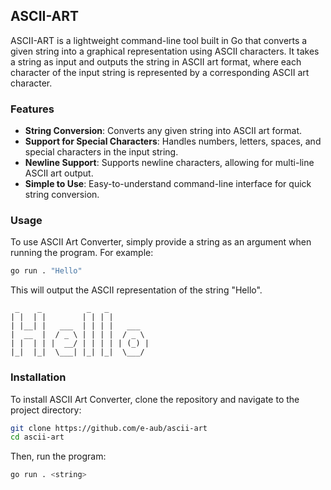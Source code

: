 ## ASCII-ART

ASCII-ART is a lightweight command-line tool built in Go that converts a given string into a graphical representation using ASCII characters. It takes a string as input and outputs the string in ASCII art format, where each character of the input string is represented by a corresponding ASCII art character.

### Features

- **String Conversion**: Converts any given string into ASCII art format.
- **Support for Special Characters**: Handles numbers, letters, spaces, and special characters in the input string.
- **Newline Support**: Supports newline characters, allowing for multi-line ASCII art output.
- **Simple to Use**: Easy-to-understand command-line interface for quick string conversion.

### Usage

To use ASCII Art Converter, simply provide a string as an argument when running the program. For example:

```bash
go run . "Hello"
```

This will output the ASCII representation of the string "Hello".

```
 _    _          _   _          
| |  | |        | | | |         
| |__| |   ___  | | | |   ___   
|  __  |  / _ \ | | | |  / _ \  
| |  | | |  __/ | | | | | (_) | 
|_|  |_|  \___| |_| |_|  \___/  
```

### Installation

To install ASCII Art Converter, clone the repository and navigate to the project directory:

```bash
git clone https://github.com/e-aub/ascii-art
cd ascii-art
```

Then, run the program:

```bash
go run . <string>
```
